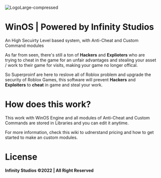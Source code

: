 ![LogoLarge-compressed](https://user-images.githubusercontent.com/90308183/202834681-f977c679-59e5-4a0a-8c20-b688839893d5.png)
# WinOS | Powered by Infinity Studios
An High Secuirty Level based system, with Anti-Cheat and Custom Command modules

As far from seen, there's still a ton of **Hackers** and **Explioters** who are trying to cheat in the game for an unfair advantages and stealing your asset / work to their game for visits, making your game no longer offical.

So Superproinf are here to reslove all of Roblox problem and upgrade the security of Roblox Games, this software will prevent **Hackers** and **Exploiters** to **cheat** in game and steal your work.

# How does this work?
This work with WinOS Engine and all modules of Anti-Cheat and Custom Commands are stored in Libraries and you can edit it anytime.

For more information, check this wiki to udnerstand pricing and how to get started to make an custom modules.

# License
**Infinity Studios ©2022 | All Right Reserved**
